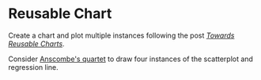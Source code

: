 # Reusable Chart

Create a chart and plot multiple instances following the post [_Towards Reusable Charts_](https://bost.ocks.org/mike/chart/).

Consider [Anscombe's quartet](https://en.wikipedia.org/wiki/Anscombe's_quartet) to draw four instances of the scatterplot and regression line.
